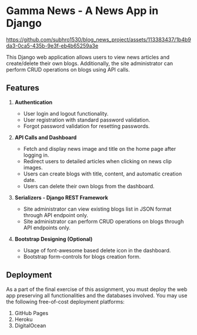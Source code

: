 # Gamma News - A News App in Django


https://github.com/subhro1530/blog_news_project/assets/113383437/1b4b9da3-0ca5-435b-9e3f-eb4b65259a3e




This Django web application allows users to view news articles and create/delete their own blogs. Additionally, the site administrator can perform CRUD operations on blogs using API calls.

## Features

1. **Authentication**
   - User login and logout functionality.
   - User registration with standard password validation.
   - Forgot password validation for resetting passwords.

2. **API Calls and Dashboard**
   - Fetch and display news image and title on the home page after logging in.
   - Redirect users to detailed articles when clicking on news clip images.
   - Users can create blogs with title, content, and automatic creation date.
   - Users can delete their own blogs from the dashboard.

3. **Serializers - Django REST Framework**
   - Site administrator can view existing blogs list in JSON format through API endpoint only.
   - Site administrator can perform CRUD operations on blogs through API endpoints only.

4. **Bootstrap Designing (Optional)**
   - Usage of font-awesome based delete icon in the dashboard.
   - Bootstrap form-controls for blogs creation form.

## Deployment

As a part of the final exercise of this assignment, you must deploy the web app preserving all functionalities and the databases involved. You may use the following free-of-cost deployment platforms:

1. GitHub Pages
2. Heroku
3. DigitalOcean
